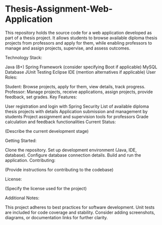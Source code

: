 # Thesis-Assignment-Web-Application
This repository holds the source code for a web application developed as part of a thesis project. It allows students to browse available diploma thesis projects from professors and apply for them, while enabling professors to manage and assign projects, supervise, and assess outcomes.

Technology Stack:

Java (8+)
Spring Framework (consider specifying Boot if applicable)
MySQL Database
JUnit Testing
Eclipse IDE (mention alternatives if applicable)
User Roles:

Student: Browse projects, apply for them, view details, track progress.
Professor: Manage projects, receive applications, assign projects, provide feedback, set grades.
Key Features:

User registration and login with Spring Security
List of available diploma thesis projects with details
Application submission and management by students
Project assignment and supervision tools for professors
Grade calculation and feedback functionalities
Current Status:

(Describe the current development stage)

Getting Started:

Clone the repository.
Set up development environment (Java, IDE, database).
Configure database connection details.
Build and run the application.
Contributing:

(Provide instructions for contributing to the codebase)

License:

(Specify the license used for the project)

Additional Notes:

This project adheres to best practices for software development.
Unit tests are included for code coverage and stability.
Consider adding screenshots, diagrams, or documentation links for further clarity.
